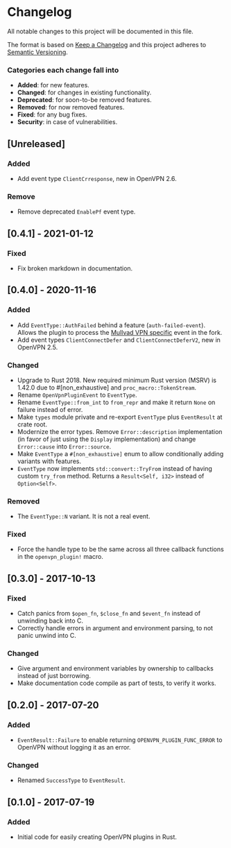 # Changelog
All notable changes to this project will be documented in this file.

The format is based on [Keep a Changelog](http://keepachangelog.com/en/1.0.0/)
and this project adheres to [Semantic Versioning](http://semver.org/spec/v2.0.0.html).

### Categories each change fall into

* **Added**: for new features.
* **Changed**: for changes in existing functionality.
* **Deprecated**: for soon-to-be removed features.
* **Removed**: for now removed features.
* **Fixed**: for any bug fixes.
* **Security**: in case of vulnerabilities.


## [Unreleased]

### Added
- Add event type `ClientCrresponse`, new in OpenVPN 2.6.

### Remove
- Remove deprecated `EnablePf` event type.

## [0.4.1] - 2021-01-12
### Fixed
- Fix broken markdown in documentation.


## [0.4.0] - 2020-11-16
### Added
- Add `EventType::AuthFailed` behind a feature (`auth-failed-event`). Allows the plugin to process
  the [Mullvad VPN specific] event in the fork.
- Add event types `ClientConnectDefer` and `ClientConnectDeferV2`, new in OpenVPN 2.5.

[Mullvad VPN specific]: https://github.com/mullvad/openvpn

### Changed
- Upgrade to Rust 2018. New required minimum Rust version (MSRV) is 1.42.0 due to
  #[non_exhaustive] and `proc_macro::TokenStream`.
- Rename `OpenVpnPluginEvent` to `EventType`.
- Rename `EventType::from_int` to `from_repr` and make it return `None` on failure instead of error.
- Make `types` module private and re-export `EventType` plus `EventResult` at crate root.
- Modernize the error types. Remove `Error::description` implementation (in favor of just using
  the `Display` implementation) and change `Error::cause` into `Error::source`.
- Make `EventType` a `#[non_exhaustive]` enum to allow conditionally adding variants with features.
- `EventType` now implements `std::convert::TryFrom` instead of having custom `try_from` method.
  Returns a `Result<Self, i32>` instead of `Option<Self>`.

### Removed
- The `EventType::N` variant. It is not a real event.

### Fixed
- Force the handle type to be the same across all three callback functions in the `openvpn_plugin!`
  macro.


## [0.3.0] - 2017-10-13
### Fixed
- Catch panics from `$open_fn`, `$close_fn` and `$event_fn` instead of unwinding back into C.
- Correctly handle errors in argument and environment parsing, to not panic unwind into C.

### Changed
- Give argument and environment variables by ownership to callbacks instead of just borrowing.
- Make documentation code compile as part of tests, to verify it works.


## [0.2.0] - 2017-07-20
### Added
- `EventResult::Failure` to enable returning `OPENVPN_PLUGIN_FUNC_ERROR` to OpenVPN without logging
  it as an error.

### Changed
- Renamed `SuccessType` to `EventResult`.


## [0.1.0] - 2017-07-19
### Added
- Initial code for easily creating OpenVPN plugins in Rust.
